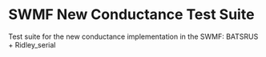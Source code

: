 # SWMF New Conductance Test Suite

Test suite for the new conductance implementation in the SWMF: BATSRUS + Ridley_serial

